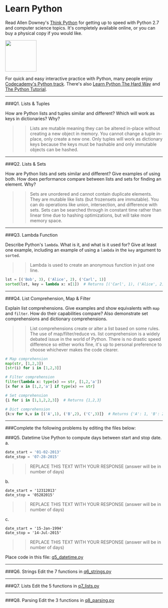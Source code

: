 # Learn Python

Read Allen Downey's [Think Python](http://www.greenteapress.com/thinkpython/) for getting up to speed with Python 2.7 and computer science topics. It's completely available online, or you can buy a physical copy if you would like.

<a href="http://www.greenteapress.com/thinkpython/"><img src="img/think_python.png" style="width: 100px;" target="_blank"></a>

For quick and easy interactive practice with Python, many people enjoy [Codecademy's Python track](http://www.codecademy.com/en/tracks/python). There's also [Learn Python The Hard Way](http://learnpythonthehardway.org/book/) and [The Python Tutorial](https://docs.python.org/2/tutorial/).

---

###Q1. Lists &amp; Tuples

How are Python lists and tuples similar and different? Which will work as keys in dictionaries? Why?

>> Lists are mutable meaning they can be altered in-place without creating a new object in memory. You cannot change a tuple in-place, only create a new one. Only tuples will work as dictionary keys because the keys must be hashable and only immutable objects can be hashed.  

---

###Q2. Lists &amp; Sets

How are Python lists and sets similar and different? Give examples of using both. How does performance compare between lists and sets for finding an element. Why?

>> Sets are unordered and cannot contain duplicate elements. They are mutable like lists (but frozensets are immutable). You can do operations like union, intersection, and difference with sets. Sets can be searched through in constant time rather than linear time due to hashing optimizations, but will take more memory space. 

---

###Q3. Lambda Function

Describe Python's `lambda`. What is it, and what is it used for? Give at least one example, including an example of using a `lambda` in the `key` argument to `sorted`.

>> Lambda is used to create an anonymous function in just one line. 
```python
lst = [('Bob', 3), ('Alice', 2), ('Carl', 1)]
sorted(lst, key = lambda x: x[1])  # Returns [('Carl', 1), ('Alice', 2), ('Bob', 3)]
```

---

###Q4. List Comprehension, Map &amp; Filter

Explain list comprehensions. Give examples and show equivalents with `map` and `filter`. How do their capabilities compare? Also demonstrate set comprehensions and dictionary comprehensions.

>> List comprehensions create or alter a list based on some rules. The use of map/filter/reduce vs. list comprehension is a widely debated issue in the world of Python. There is no drastic speed difference so either works fine, it's up to personal preference to choose whichever makes the code clearer. 

```python
# Map comprehension
map(str, [1,2,3])
[str(i) for i in [1,2,3]]

# Filter comprehension
filter(lambda x: type(x) == str, [1,2,'a'])
[x for x in [1,2,'a'] if type(x) == str]

# Set comprehension
{i for i in [1,1,2,2,3]}  # Returns {1,2,3}

# Dict comprehension
{k:v for k,v in [('A',1), ('B',2), ('C',3)]}  # Returns {'A': 1, 'B': 2, 'C': 3}
```

---

###Complete the following problems by editing the files below:

###Q5. Datetime
Use Python to compute days between start and stop date.   
a.  

```python
date_start = '01-02-2013'    
date_stop = '07-28-2015'
```

>> REPLACE THIS TEXT WITH YOUR RESPONSE (answer will be in number of days)

b.  
```
date_start = '12312013'  
date_stop = '05282015'  
```

>> REPLACE THIS TEXT WITH YOUR RESPONSE (answer will be in number of days)

c.  
```
date_start = '15-Jan-1994'      
date_stop = '14-Jul-2015'  
```

>> REPLACE THIS TEXT WITH YOUR RESPONSE  (answer will be in number of days)

Place code in this file: [q5_datetime.py](python/q5_datetime.py)

---

###Q6. Strings
Edit the 7 functions in [q6_strings.py](python/q6_strings.py)

---

###Q7. Lists
Edit the 5 functions in [q7_lists.py](python/q7_lists.py)

---

###Q8. Parsing
Edit the 3 functions in [q8_parsing.py](python/q8_parsing.py)






